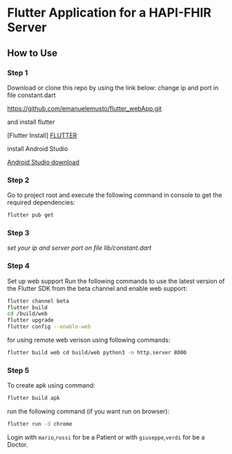 # Flutter Application for a HAPI-FHIR Server

## How to Use 
 
### Step 1

Download or clone this repo by using the link below: change ip and port in file constant.dart

https://github.com/emanuelemusto/flutter_webApp.git

and install flutter

[Flutter Install] [FLUTTER]

install Android Studio

[Android Studio download][ANDROIDSTUDIO]

### Step 2

Go to project root and execute the following command in console to get the required dependencies:
```sh
flutter pub get
```
### Step 3

 _set your ip and server port on file lib/constant.dart_


### Step 4

Set up web support Run the following commands to use the latest version of the Flutter SDK from the beta channel and enable web support:

```sh
flutter channel beta 
flutter build
cd /build/web 
flutter upgrade 
flutter config --enable-web
```

for using remote web verison using following commands:

```sh
flutter build web cd build/web python3 -m http.server 8000
```

### Step 5

To create apk using command: 
```sh
flutter build apk
```

run the following command (if you want run on browser): 
```sh
flutter run -d chrome
```


Login with `mario`,`rossi` for be a Patient or with `giuseppe`,`verdi` for be a Doctor.

[//]: # (These are reference links used in the body of this note and get stripped out when the markdown processor does its job. There is no need to format nicely because it shouldn't be seen. Thanks SO - http://stackoverflow.com/questions/4823468/store-comments-in-markdown-syntax)

   [FLUTTER]: <https://flutter.dev/docs/get-started/install>
   [ANDROIDSTUDIO]: <https://developer.android.com/studio>
